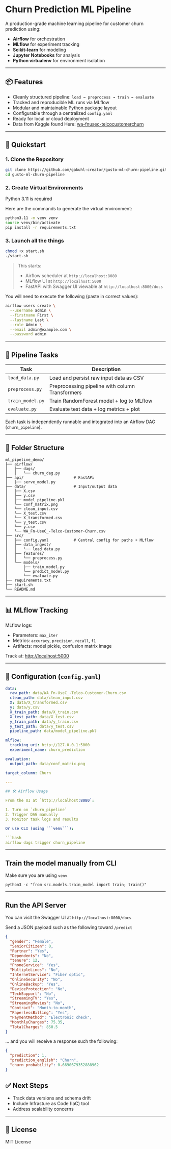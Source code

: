 # Churn Prediction ML Pipeline

A production-grade machine learning pipeline for customer churn prediction using:

- **Airflow** for orchestration
- **MLflow** for experiment tracking
- **Scikit-learn** for modeling
- **Jupyter Notebooks** for analysis
- **Python virtualenv** for environment isolation

---

## 📦 Features

- Cleanly structured pipeline: `load → preprocess → train → evaluate`
- Tracked and reproducible ML runs via MLflow
- Modular and maintainable Python package layout
- Configurable through a centralized `config.yaml`
- Ready for local or cloud deployment
- Data from Kaggle found Here: [wa-fnusec-telcocustomerchurn](https://www.kaggle.com/datasets/palashfendarkar/wa-fnusec-telcocustomerchurn)

---

## 🚀 Quickstart

### 1. Clone the Repository

```bash
git clone https://github.com/gakuhl-creator/gusto-ml-churn-pipeline.git
cd gusto-ml-churn-pipeline
```

### 2. Create Virtual Environments

Python 3.11 is required

Here are the commands to generate the virtual environment:

```bash
python3.11 -m venv venv
source venv/bin/activate
pip install -r requirements.txt
```


### 3. Launch all the things

```bash
chmod +x start.sh
./start.sh
```

> This starts:
> - Airflow scheduler at `http://localhost:8080`
> - MLflow UI at `http://localhost:5000`
> - FastAPI with Swagger UI viewable at `http://localhost:8000/docs`


You will need to execute the following (paste in correct values):
```bash
airflow users create \
  --username admin \
  --firstname First \
  --lastname Last \
  --role Admin \
  --email admin@example.com \
  --password admin
```

---

## 🧠 Pipeline Tasks

| Task             | Description                                      |
|------------------|--------------------------------------------------|
| `load_data.py`   | Load and persist raw input data as CSV           |
| `preprocess.py`  | Preprocessing pipeline with column Transformers  |
| `train_model.py` | Train RandomForest model + log to MLflow         |
| `evaluate.py`    | Evaluate test data + log metrics + plot          |

Each task is independently runnable and integrated into an Airflow DAG (`churn_pipeline`).

---

## 📁 Folder Structure

```
ml_pipeline_demo/
├── airflow/
│   ├── dags/
│   │   └── churn_dag.py
├── api/                      # FastAPi
│   ├── serve_model.py
├── data/                     # Input/output data
│   ├── X.csv
│   ├── y.csv
│   ├── model_pipeline.pkl
│   └── conf_matrix.png
│   └── clean_input.csv
│   └── X_test.csv
│   └── X_transformed.csv
│   └── y_test.csv
│   └── y.csv
│   └── WA_Fn-UseC_-Telco-Customer-Churn.csv
├── src/
│   ├── config.yaml           # Central config for paths + MLflow
│   ├── data_ingest/
│   │   └── load_data.py
│   ├── features/
│   │   └── preprocess.py
│   └── models/
│       ├── train_model.py
│       └── predict_model.py
│       └── evaluate.py
├── requirements.txt
├── start.sh
└── README.md
```

---

## 📊 MLflow Tracking

MLflow logs:

- Parameters: `max_iter`
- Metrics: `accuracy`, `precision`, `recall`, `f1`
- Artifacts: model pickle, confusion matrix image

Track at: [http://localhost:5000](http://localhost:5000)

---

## 🧬 Configuration (`config.yaml`)

```yaml
data:
  raw_path: data/WA_Fn-UseC_-Telco-Customer-Churn.csv
  clean_path: data/clean_input.csv
  X: data/X_transformed.csv
  y: data/y.csv
  X_train_path: data/X_train.csv
  X_test_path: data/X_test.csv
  y_train_path: data/y_train.csv
  y_test_path: data/y_test.csv
  pipeline_path: data/model_pipeline.pkl

mlflow:
  tracking_uri: http://127.0.0.1:5000
  experiment_name: churn_prediction

evaluation:
  output_path: data/conf_matrix.png

target_column: Churn

---

## 🛠️ Airflow Usage

From the UI at `http://localhost:8080`:

1. Turn on `churn_pipeline`
2. Trigger DAG manually
3. Monitor task logs and results

Or use CLI (using ```venv```):

```bash
airflow dags trigger churn_pipeline
```

---

## Train the model manually from CLI

Make sure you are using `venv`

```python3
python3 -c "from src.models.train_model import train; train()"
```

---

## Run the API Server

You can visit the Swagger UI at ```http://localhost:8000/docs```


Send a JSON payload such as the following toward  ```/predict```

```JSON
{
  "gender": "Female",
  "SeniorCitizen": 0,
  "Partner": "Yes",
  "Dependents": "No",
  "tenure": 12,
  "PhoneService": "Yes",
  "MultipleLines": "No",
  "InternetService": "Fiber optic",
  "OnlineSecurity": "No",
  "OnlineBackup": "Yes",
  "DeviceProtection": "No",
  "TechSupport": "No",
  "StreamingTV": "Yes",
  "StreamingMovies": "No",
  "Contract": "Month-to-month",
  "PaperlessBilling": "Yes",
  "PaymentMethod": "Electronic check",
  "MonthlyCharges": 75.35,
  "TotalCharges": 850.5
}
```

... and you will receive a response such the following:

```JSON
{
  "prediction": 1,
  "prediction_english": "Churn",
  "churn_probability": 0.6690679352888962
}
```


## ✅ Next Steps

- Track data versions and schema drift
- Include Infrasture as Code (IaC) tool
- Address scalability concerns

---

## 🧾 License

MIT License
